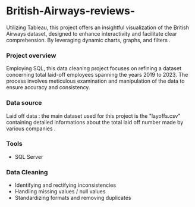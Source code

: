# British-Airways-reviews-
Utilizing Tableau, this project offers an insightful visualization of the British Airways dataset, designed to enhance interactivity and facilitate clear comprehension. By leveraging dynamic charts, graphs, and filters .

### Project overview 
Employing SQL, this data cleaning project focuses on refining a dataset concerning total laid-off employees spanning the years 2019 to 2023. The process involves meticulous examination and manipulation of the data to ensure accuracy and consistency.

### Data source 
Laid off data : the main dataset used for this project is the "layoffs.csv" containing detailed informations about the total laid off number made by various companies .

### Tools 
- SQL Server

### Data Cleaning 
- Identifying and rectifying inconsistencies
- Handling missing values / null values
- Standardizing formats and removing duplicates

  
